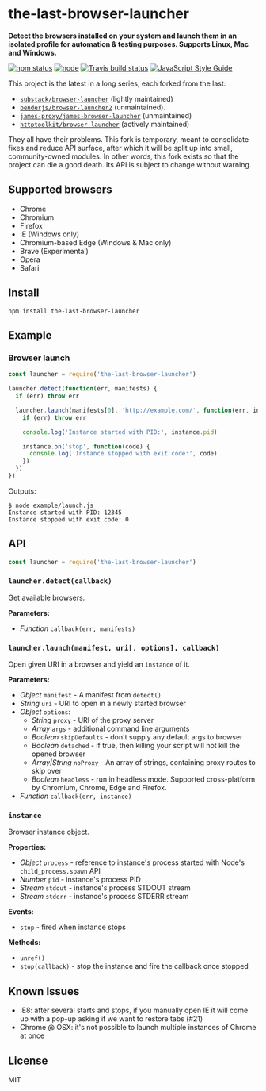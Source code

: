 # the-last-browser-launcher

**Detect the browsers installed on your system and launch them in an isolated profile for automation & testing purposes. Supports Linux, Mac and Windows.**

[![npm status](http://img.shields.io/npm/v/the-last-browser-launcher.svg)](https://www.npmjs.org/package/the-last-browser-launcher)
[![node](https://img.shields.io/node/v/the-last-browser-launcher.svg)](https://www.npmjs.org/package/the-last-browser-launcher)
[![Travis build status](https://img.shields.io/travis/com/airtap/the-last-browser-launcher.svg?label=travis)](http://travis-ci.com/airtap/the-last-browser-launcher)
[![JavaScript Style Guide](https://img.shields.io/badge/code_style-standard-brightgreen.svg)](https://standardjs.com)

This project is the latest in a long series, each forked from the last:

- [`substack/browser-launcher`](https://github.com/substack/browser-launcher) (lightly maintained)
- [`benderjs/browser-launcher2`](https://github.com/benderjs/browser-launcher2) (unmaintained).
- [`james-proxy/james-browser-launcher`](https://github.com/james-proxy/james-browser-launcher) (unmaintained)
- [`httptoolkit/browser-launcher`](https://github.com/httptoolkit/browser-launcher) (actively maintained)

They all have their problems. This fork is temporary, meant to consolidate fixes and reduce API surface, after which it will be split up into small, community-owned modules. In other words, this fork exists so that the project can die a good death. Its API is subject to change without warning.

## Supported browsers

- Chrome
- Chromium
- Firefox
- IE (Windows only)
- Chromium-based Edge (Windows & Mac only)
- Brave (Experimental)
- Opera
- Safari

## Install

```
npm install the-last-browser-launcher
```

## Example

### Browser launch

```js
const launcher = require('the-last-browser-launcher')

launcher.detect(function(err, manifests) {
  if (err) throw err

  launcher.launch(manifests[0], 'http://example.com/', function(err, instance) {
    if (err) throw err

    console.log('Instance started with PID:', instance.pid)

    instance.on('stop', function(code) {
      console.log('Instance stopped with exit code:', code)
    })
  })
})
```

Outputs:

```
$ node example/launch.js
Instance started with PID: 12345
Instance stopped with exit code: 0
```

## API

``` js
const launcher = require('the-last-browser-launcher')
```

### `launcher.detect(callback)`

Get available browsers.

**Parameters:**

- *Function* `callback(err, manifests)`

### `launcher.launch(manifest, uri[, options], callback)`

Open given URI in a browser and yield an `instance` of it.

**Parameters:**

- *Object* `manifest` - A manifest from `detect()`
- *String* `uri` - URI to open in a newly started browser
- *Object* `options`:
  - *String* `proxy` - URI of the proxy server
  - *Array* `args` - additional command line arguments
  - *Boolean* `skipDefaults` - don't supply any default args to browser
  - *Boolean* `detached` - if true, then killing your script will not kill the opened browser
  - *Array|String* `noProxy` - An array of strings, containing proxy routes to skip over
  - *Boolean* `headless` - run in headless mode. Supported cross-platform by Chromium, Chrome, Edge and Firefox.
- *Function* `callback(err, instance)`

### `instance`

Browser instance object.

**Properties:**
- *Object* `process` - reference to instance's process started with Node's `child_process.spawn` API
- *Number* `pid` - instance's process PID
- *Stream* `stdout` - instance's process STDOUT stream
- *Stream* `stderr` - instance's process STDERR stream

**Events:**
- `stop` - fired when instance stops

**Methods:**
- `unref()`
- `stop(callback)` - stop the instance and fire the callback once stopped

## Known Issues

- IE8: after several starts and stops, if you manually open IE it will come up with a pop-up asking if we want to restore tabs (#21)
- Chrome @ OSX: it's not possible to launch multiple instances of Chrome at once

## License

MIT

